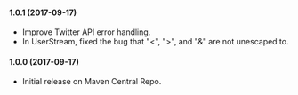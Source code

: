 #### 1.0.1 (2017-09-17)

 * Improve Twitter API error handling.
 * In UserStream, fixed the bug that "<", ">", and "&" are not unescaped to.

#### 1.0.0 (2017-09-17)

 * Initial release on Maven Central Repo.
